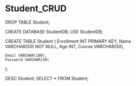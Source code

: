 # Student_CRUD

DROP TABLE Student;

CREATE DATABASE StudentDB;
USE StudentDB;


CREATE TABLE Student (
    Enrollment INT PRIMARY KEY,
    Name VARCHAR(50) NOT NULL,
    Age INT,
    Course VARCHAR(50),
    
    Email VARCHAR(100),
    Password VARCHAR(50)
);


DESC Student;
SELECT * FROM Student;
